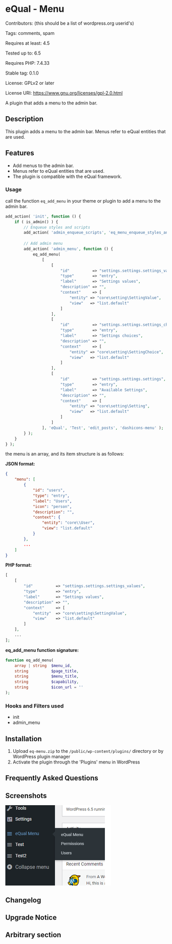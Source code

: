 # eQual - Menu

Contributors: (this should be a list of wordpress.org userid's)

Tags: comments, spam

Requires at least: 4.5

Tested up to: 6.5

Requires PHP: 7.4.33

Stable tag: 0.1.0

License: GPLv2 or later

License URI: https://www.gnu.org/licenses/gpl-2.0.html

A plugin that adds a menu to the admin bar.

## Description

This plugin adds a menu to the admin bar.
Menus refer to eQual entities that are used.

## Features

- Add menus to the admin bar.
- Menus refer to eQual entities that are used.
- The plugin is compatible with the eQual framework.

### Usage

call the function `eq_add_menu` in your theme or plugin to add a menu to the admin bar.

```php
add_action( 'init', function () {
    if ( is_admin() ) {
        // Enqueue styles and scripts
        add_action( 'admin_enqueue_scripts', 'eq_menu_enqueue_styles_and_scripts' );

        // Add admin menu
        add_action( 'admin_menu', function () {
            eq_add_menu(
                [
                    [
                        "id"          => "settings.settings.settings_values",
                        "type"        => "entry",
                        "label"       => "Settings values",
                        "description" => "",
                        "context"     => [
                            "entity" => "core\setting\SettingValue",
                            "view"   => "list.default"
                        ]
                    ],
                    [
                        "id"          => "settings.settings.settings_choices",
                        "type"        => "entry",
                        "label"       => "Settings choices",
                        "description" => "",
                        "context"     => [
                            "entity" => "core\setting\SettingChoice",
                            "view"   => "list.default"
                        ]
                    ],
                    [
                        "id"          => "settings.settings.settings",
                        "type"        => "entry",
                        "label"       => "Available Settings",
                        "description" => "",
                        "context"     => [
                            "entity" => "core\setting\Setting",
                            "view"   => "list.default"
                        ]
                    ]
                ], 'eQual', 'Test', 'edit_posts', 'dashicons-menu' );
        } );
    }
} );
```

the menu is an array, and its item structure is as follows:

**JSON format:**

```json
{
    "menu": [
        {
            "id": "users",
            "type": "entry",
            "label": "Users",
            "icon": "person",
            "description": "",
            "context": {
                "entity": "core\\User",
                "view": "list.default"
            }
        },
        ...
    ]
}
```

**PHP format:**

```php
[
    [
        "id"          => "settings.settings.settings_values",
        "type"        => "entry",
        "label"       => "Settings values",
        "description" => "",
        "context"     => [
            "entity"  => "core\setting\SettingValue",
            "view"    => "list.default"
        ]
    ],
    ...
];
```

**eq_add_menu function signature:**

```php
function eq_add_menu(
    array | string  $menu_id,
    string          $page_title,
    string          $menu_title,
    string          $capability,
    string          $icon_url = ''
);
```

### Hooks and Filters used

- init
- admin_menu

## Installation

1. Upload `eq-menu.zip` to the `/public/wp-content/plugins/` directory or by WordPress plugin manager
2. Activate the plugin through the 'Plugins' menu in WordPress

## Frequently Asked Questions

## Screenshots

![](.\doc\images\poster.png)

## Changelog

## Upgrade Notice

## Arbitrary section

